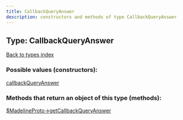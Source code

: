 ```yaml
---
title: CallbackQueryAnswer
description: constructors and methods of type CallbackQueryAnswer
---
```

## Type: CallbackQueryAnswer  
[Back to types index](index.md)



### Possible values (constructors):

[callbackQueryAnswer](../constructors/callbackQueryAnswer.md)  



### Methods that return an object of this type (methods):

[$MadelineProto->getCallbackQueryAnswer](../methods/getCallbackQueryAnswer.md)  




